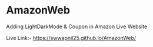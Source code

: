 # AmazonWeb

Adding LightDarkMode & Coupon in Amazon Live Website

Live Link:- https://swwapnil25.github.io/AmazonWeb/ 
